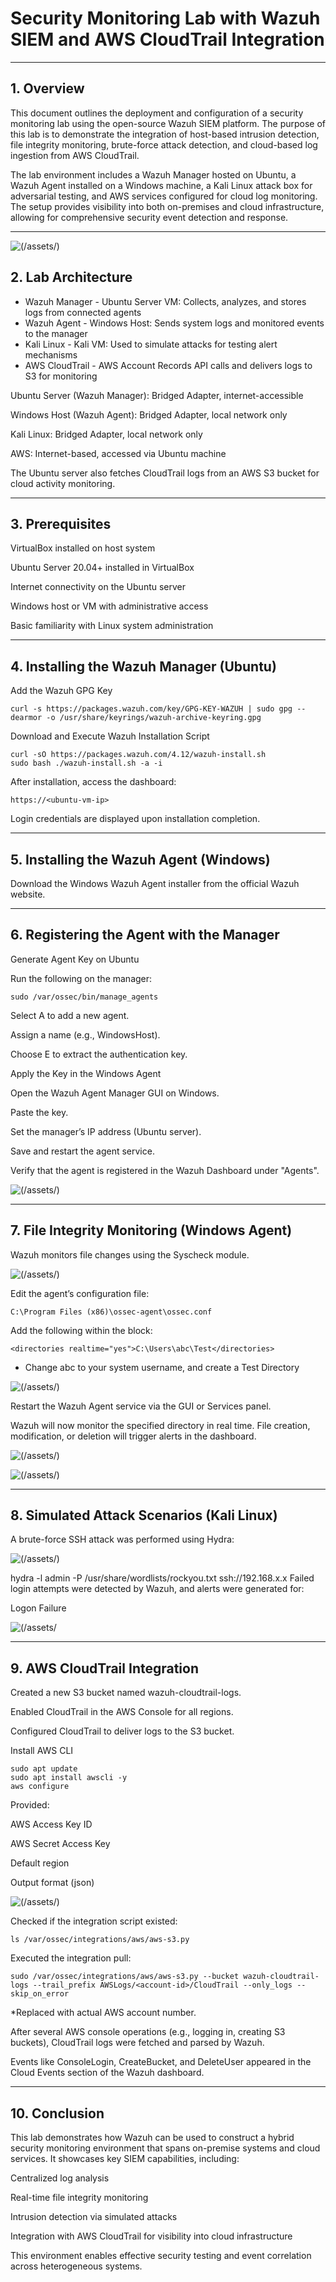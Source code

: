 ﻿# Security Monitoring Lab with Wazuh SIEM and AWS CloudTrail Integration

---

## 1. Overview
This document outlines the deployment and configuration of a security monitoring lab using the open-source Wazuh SIEM platform. The purpose of this lab is to demonstrate the integration of host-based intrusion detection, file integrity monitoring, brute-force attack detection, and cloud-based log ingestion from AWS CloudTrail.

The lab environment includes a Wazuh Manager hosted on Ubuntu, a Wazuh Agent installed on a Windows machine, a Kali Linux attack box for adversarial testing, and AWS services configured for cloud log monitoring. The setup provides visibility into both on-premises and cloud infrastructure, allowing for comprehensive security event detection and response.

---

![(/assets/)](https://github.com/kpuentec/SIEMLab/blob/main/assets/Flowchart.png)

## 2. Lab Architecture
* Wazuh Manager	- Ubuntu Server VM:	Collects, analyzes, and stores logs from connected agents
* Wazuh Agent	- Windows Host:	Sends system logs and monitored events to the manager
* Kali Linux - Kali VM:	Used to simulate attacks for testing alert mechanisms
* AWS CloudTrail - AWS Account	Records API calls and delivers logs to S3 for monitoring


Ubuntu Server (Wazuh Manager): Bridged Adapter, internet-accessible

Windows Host (Wazuh Agent): Bridged Adapter, local network only

Kali Linux: Bridged Adapter, local network only

AWS: Internet-based, accessed via Ubuntu machine

The Ubuntu server also fetches CloudTrail logs from an AWS S3 bucket for cloud activity monitoring.

---

## 3. Prerequisites
VirtualBox installed on host system

Ubuntu Server 20.04+ installed in VirtualBox

Internet connectivity on the Ubuntu server

Windows host or VM with administrative access

Basic familiarity with Linux system administration

---

## 4. Installing the Wazuh Manager (Ubuntu)

Add the Wazuh GPG Key

    curl -s https://packages.wazuh.com/key/GPG-KEY-WAZUH | sudo gpg --dearmor -o /usr/share/keyrings/wazuh-archive-keyring.gpg

Download and Execute Wazuh Installation Script

    curl -sO https://packages.wazuh.com/4.12/wazuh-install.sh
    sudo bash ./wazuh-install.sh -a -i


After installation, access the dashboard:

    https://<ubuntu-vm-ip>

Login credentials are displayed upon installation completion.

---

## 5. Installing the Wazuh Agent (Windows)

Download the Windows Wazuh Agent installer from the official Wazuh website.

---

## 6. Registering the Agent with the Manager

Generate Agent Key on Ubuntu

Run the following on the manager:

    sudo /var/ossec/bin/manage_agents

Select A to add a new agent.

Assign a name (e.g., WindowsHost).

Choose E to extract the authentication key.

Apply the Key in the Windows Agent

Open the Wazuh Agent Manager GUI on Windows.

Paste the key.

Set the manager’s IP address (Ubuntu server).

Save and restart the agent service.

Verify that the agent is registered in the Wazuh Dashboard under "Agents".

![(/assets/)](https://github.com/kpuentec/SIEMLab/blob/main/assets/Screenshot%202025-07-24%20120745.png)

---

## 7. File Integrity Monitoring (Windows Agent)
   
Wazuh monitors file changes using the Syscheck module.

![(/assets/)](https://github.com/kpuentec/SIEMLab/blob/main/assets/Screenshot%202025-07-24%20121616.png)

Edit the agent’s configuration file:

    C:\Program Files (x86)\ossec-agent\ossec.conf
    
Add the following within the <directories> block:

    <directories realtime="yes">C:\Users\abc\Test</directories>

* Change abc to your system username, and create a Test Directory

![(/assets/)](https://github.com/kpuentec/SIEMLab/blob/main/assets/Screenshot%202025-07-24%20123217.png)

Restart the Wazuh Agent service via the GUI or Services panel.

Wazuh will now monitor the specified directory in real time. File creation, modification, or deletion will trigger alerts in the dashboard.

![(/assets/)](https://github.com/kpuentec/SIEMLab/blob/main/assets/Screenshot%202025-07-24%20124432.png)

![(/assets/)](https://github.com/kpuentec/SIEMLab/blob/main/assets/Screenshot%202025-07-24%20124508.png)

---

## 8. Simulated Attack Scenarios (Kali Linux)

A brute-force SSH attack was performed using Hydra:

![(/assets/)](https://github.com/kpuentec/SIEMLab/blob/main/assets/Screenshot%202025-07-24%20131135.png)

hydra -l admin -P /usr/share/wordlists/rockyou.txt ssh://192.168.x.x
Failed login attempts were detected by Wazuh, and alerts were generated for:

Logon Failure

![(/assets/](https://github.com/kpuentec/SIEMLab/blob/main/assets/Screenshot%202025-07-24%20131040.png)

---

## 9. AWS CloudTrail Integration

Created a new S3 bucket named wazuh-cloudtrail-logs.

Enabled CloudTrail in the AWS Console for all regions.

Configured CloudTrail to deliver logs to the S3 bucket.

Install AWS CLI

    sudo apt update
    sudo apt install awscli -y
    aws configure

Provided:

AWS Access Key ID

AWS Secret Access Key

Default region

Output format (json)

![(/assets/)](https://github.com/kpuentec/SIEMLab/blob/main/assets/Screenshot%202025-07-24%20152220.png)

Checked if the integration script existed:

    ls /var/ossec/integrations/aws/aws-s3.py

Executed the integration pull:

    sudo /var/ossec/integrations/aws/aws-s3.py --bucket wazuh-cloudtrail-logs --trail_prefix AWSLogs/<account-id>/CloudTrail --only_logs --skip_on_error
    
*Replaced <account-id> with actual AWS account number.

After several AWS console operations (e.g., logging in, creating S3 buckets), CloudTrail logs were fetched and parsed by Wazuh.

Events like ConsoleLogin, CreateBucket, and DeleteUser appeared in the Cloud Events section of the Wazuh dashboard.

---

## 10. Conclusion
This lab demonstrates how Wazuh can be used to construct a hybrid security monitoring environment that spans on-premise systems and cloud services. It showcases key SIEM capabilities, including:

Centralized log analysis

Real-time file integrity monitoring

Intrusion detection via simulated attacks

Integration with AWS CloudTrail for visibility into cloud infrastructure

This environment enables effective security testing and event correlation across heterogeneous systems.
